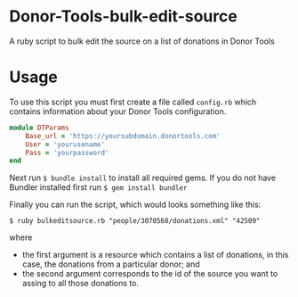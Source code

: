 Donor-Tools-bulk-edit-source
============================

A ruby script to bulk edit the source on a list of donations in Donor Tools

Usage
=====

To use this script you must first create a file called `config.rb` which contains information about your Donor Tools configuration.
```ruby
module DTParams
	Base_url = 'https://yoursubdomain.donortools.com'
	User = 'yourusename'
	Pass = 'yourpassword'
end
```

Next run `$ bundle install` to install all required gems. If you do not have Bundler installed first run `$ gem install bundler`

Finally you can run the script, which would looks something like this:
```
$ ruby bulkeditsource.rb "people/3070568/donations.xml" "42509"
```

where 
- the first argument is a resource which contains a list of donations, in this case, the donations from a particular donor; and
- the second argument corresponds to the id of the source you want to assing to all those donations to.


